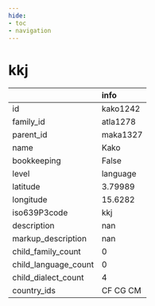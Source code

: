 ```yaml
---
hide:
- toc
- navigation
---
```

# kkj
|                      | info     |
|:---------------------|:---------|
| id                   | kako1242 |
| family_id            | atla1278 |
| parent_id            | maka1327 |
| name                 | Kako     |
| bookkeeping          | False    |
| level                | language |
| latitude             | 3.79989  |
| longitude            | 15.6282  |
| iso639P3code         | kkj      |
| description          | nan      |
| markup_description   | nan      |
| child_family_count   | 0        |
| child_language_count | 0        |
| child_dialect_count  | 4        |
| country_ids          | CF CG CM |